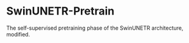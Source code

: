 # SwinUNETR-Pretrain
The self-supervised pretraining phase of the SwinUNETR architecture, modified.
